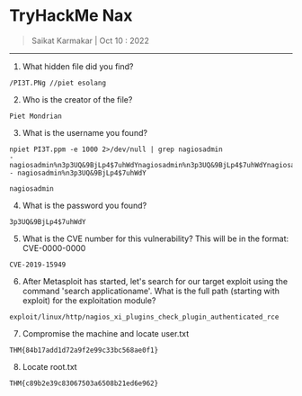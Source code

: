 # TryHackMe Nax 

> Saikat Karmakar | Oct 10 : 2022

---

1. What hidden file did you find?
```
/PI3T.PNg //piet esolang
```
2. Who is the creator of the file?
```
Piet Mondrian
```
3. What is the username you found?
```
npiet PI3T.ppm -e 1000 2>/dev/null | grep nagiosadmin
- nagiosadmin%n3p3UQ&9BjLp4$7uhWdYnagiosadmin%n3p3UQ&9BjLp4$7uhWdYnagiosadmin%n3
- nagiosadmin%n3p3UQ&9BjLp4$7uhWdY
```
```
nagiosadmin
```
4. What is the password you found?
```
3p3UQ&9BjLp4$7uhWdY
```
5. What is the CVE number for this vulnerability? This will be in the format: CVE-0000-0000
```
CVE-2019-15949
```
6. After Metasploit has started, let's search for our target exploit using the command 'search applicationame'. What is the full path (starting with exploit) for the exploitation module?
```
exploit/linux/http/nagios_xi_plugins_check_plugin_authenticated_rce
```
7. Compromise the machine and locate user.txt
```
THM{84b17add1d72a9f2e99c33bc568ae0f1}
```
8. Locate root.txt
```
THM{c89b2e39c83067503a6508b21ed6e962}
```